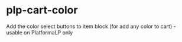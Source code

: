 # plp-cart-color
Add the color select buttons to item block (for add any color to cart) - usable on PlatformaLP only
